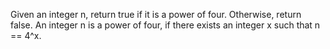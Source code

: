Given an integer n, return true if it is a power of four. Otherwise, return false.
An integer n is a power of four, if there exists an integer x such that n == 4^x.
